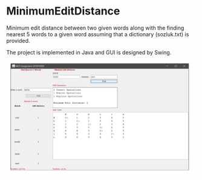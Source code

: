 # MinimumEditDistance


Minimum edit distance between two given words along with the finding nearest 5 words to a given word assuming that a dictionary (sozluk.txt) is provided.

The project is implemented in Java and GUI is designed by Swing.

![ScreenShot](MED.JPG)
